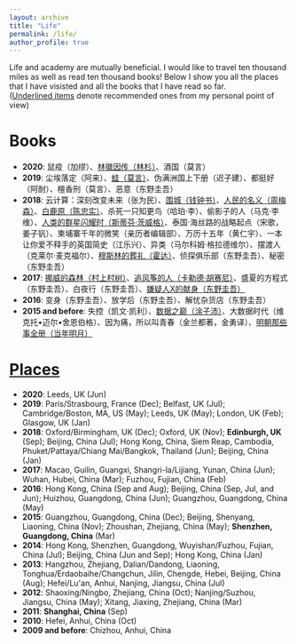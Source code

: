 ```yaml
---
layout: archive
title: "Life"
permalink: /life/
author_profile: true
---
```


<!-- {% include base_path %} -->

Life and academy are mutually beneficial. I would like to travel ten thousand miles as well as read ten thousand books! Below I show you all the places that I have visisted and all the books that I have read so far.<br/>
(<u>Underlined items</u> denote recommended ones from my personal point of view)

Books
======
- <b>2020</b>: 鼠疫（加缪）、<u>林徽因传（林杉）</u>、酒国（莫言）
- <b>2019</b>: 尘埃落定（阿来）、<u>蛙（莫言）</u>、伪满洲国上下册（迟子建）、都挺好（阿耐）、檀香刑（莫言）、恶意（东野圭吾）
- <b>2018</b>: 云计算：深刻改变未来（张为民）、<u>围城（钱钟书）</u>、<u>人民的名义（周梅森）</u>、<u>白鹿原（陈忠实）</u>、杀死一只知更鸟（哈珀·李）、偷影子的人（马克·李维）、<u>人类的群星闪耀时（斯蒂芬·茨威格）</u>、泰国·海丝路的战略起点（宋歌，姜子钒）、柬埔寨千年的微笑（亲历者编辑部）、万历十五年（黄仁宇）、一本让你爱不释手的英国简史（江乐兴）、异类（马尔科姆·格拉德维尔）、摆渡人（克莱尔·麦克福尔）、<u>穆斯林的葬礼（霍达）</u>、侦探俱乐部（东野圭吾）、秘密（东野圭吾）
- <b>2017</b>: <u>挪威的森林（村上村树）</u>、<u>追风筝的人（卡勒德·胡赛尼）</u>、盛夏的方程式（东野圭吾）、白夜行（东野圭吾）、<u>嫌疑人X的献身（东野圭吾）</u>
- <b>2016</b>: 变身（东野圭吾）、放学后（东野圭吾）、解忧杂货店（东野圭吾）
- <b>2015 and before</b>: 失控（凯文·凯利）、<u>数据之巅（涂子沛）</u>、大数据时代（维克托•迈尔•舍恩伯格）、因为痛，所以叫青春（金兰都著，金勇译）、<u>明朝那些事全册（当年明月）</u>

[Places](https://feiyao-edinburgh.github.io/files/map.html)
======
- <b>2020</b>: Leeds, UK (Jun)
- <b>2019</b>: Paris/Strasbourg, France (Dec); Belfast, UK (Jul); Cambridge/Boston, MA, US (May); Leeds, UK (May); London, UK (Feb); Glasgow, UK (Jan)
- <b>2018</b>: Oxford/Birmingham, UK (Dec); Oxford, UK (Nov); <b>Edinburgh, UK</b> (Sep); Beijing, China (Jul); Hong Kong, China, Siem Reap, Cambodia, Phuket/Pattaya/Chiang Mai/Bangkok, Thailand (Jun); Beijing, China (Jan)
- <b>2017</b>: Macao, Guilin, Guangxi, Shangri-la/Lijiang, Yunan, China (Jun); Wuhan, Hubei, China (Mar); Fuzhou, Fujian, China (Feb)
- <b>2016</b>: Hong Kong, China (Sep and Aug); Beijing, China (Sep, Jul, and Jun); Huizhou, Guangdong, China (Jun); Guangzhou, Guangdong, China (May)
- <b>2015</b>: Guangzhou, Guangdong, China (Dec); Beijing, Shenyang, Liaoning, China (Nov); Zhoushan, Zhejiang, China (May); <b>Shenzhen, Guangdong, China</b> (Mar)
- <b>2014</b>: Hong Kong, Shenzhen, Guangdong, Wuyishan/Fuzhou, Fujian, China (Jul); Beijing, China (Jun and Sep); Hong Kong, China (Jan)
- <b>2013</b>: Hangzhou, Zhejiang, Dalian/Dandong, Liaoning, Tonghua/Erdaobaihe/Changchun, Jilin, Chengde, Hebei, Beijing, China (Aug); Hefei/Lu'an, Anhui, Nanjing, Jiangsu, China (Jul)
- <b>2012</b>: Shaoxing/Ningbo, Zhejiang, China (Oct); Nanjing/Suzhou, Jiangsu, China (May); Xitang, Jiaxing, Zhejiang, China (Mar)
- <b>2011</b>: <b>Shanghai, China</b> (Sep)
- <b>2010</b>: Hefei, Anhui, China (Oct)
- <b>2009 and before</b>: Chizhou, Anhui, China

